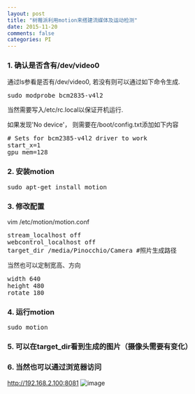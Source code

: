 ```yaml
---
layout: post
title: "树莓派利用motion来搭建流媒体及运动检测"
date: 2015-11-20
comments: false
categories: PI
---
```


### 1. 确认是否含有/dev/video0
通过ls参看是否有/dev/video0, 若没有则可以通过如下命令生成.
<pre>
sudo modprobe bcm2835-v4l2
</pre>
当然需要写入/etc/rc.local以保证开机运行.

如果发现'No device'， 则需要在/boot/config.txt添加如下内容

<pre>
# Sets for bcm2385-v4l2 driver to work
start_x=1
gpu_mem=128
</pre>

### 2. 安装motion
<pre>
sudo apt-get install motion
</pre>

### 3. 修改配置
vim /etc/motion/motion.conf

<pre>
stream_localhost off
webcontrol_localhost off
target_dir /media/Pinocchio/Camera #照片生成路径
</pre>

当然也可以定制宽高、方向
<pre>
width 640
height 480
rotate 180
</pre>

### 4. 运行motion
<pre>
sudo motion
</pre>

### 5. 可以在target_dir看到生成的图片（摄像头需要有变化）

### 6. 当然也可以通过浏览器访问
http://192.168.2.100:8081
![image](http://7ximmr.com1.z0.glb.clouddn.com/raspberry-motion.png)
